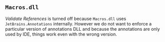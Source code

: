 ## `Macros.dll`

*Validate References* is turned off because `Macros.dll` uses `JetBrains.Annotations`
internally. However we do not want to enforce a particular version of annotations DLL
and because the annotations are only used by IDE, things work even with the wrong version.